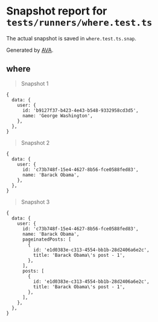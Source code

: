 # Snapshot report for `tests/runners/where.test.ts`

The actual snapshot is saved in `where.test.ts.snap`.

Generated by [AVA](https://avajs.dev).

## where

> Snapshot 1

    {
      data: {
        user: {
          id: 'b9127f37-b423-4e43-b548-9332958cd3d5',
          name: 'George Washington',
        },
      },
    }

> Snapshot 2

    {
      data: {
        user: {
          id: 'c73b748f-15e4-4627-8b56-fce0588fed83',
          name: 'Barack Obama',
        },
      },
    }

> Snapshot 3

    {
      data: {
        user: {
          id: 'c73b748f-15e4-4627-8b56-fce0588fed83',
          name: 'Barack Obama',
          pageinatedPosts: [
            {
              id: 'e1d0383e-c313-4554-bb1b-28d2406a6e2c',
              title: 'Barack Obama\'s post - 1',
            },
          ],
          posts: [
            {
              id: 'e1d0383e-c313-4554-bb1b-28d2406a6e2c',
              title: 'Barack Obama\'s post - 1',
            },
          ],
        },
      },
    }
